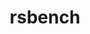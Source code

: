 ---
title: "rsbench"
layout: cache
categories: [package, v0.20.0]
meta: {"versions": ["12"], "compilers": ["gcc@=7.3.1"], "oss": ["amzn2"], "platforms": ["linux"], "targets": ["aarch64", "neoverse_n1", "x86_64_v3"], "stacks": ["aws-ahug", "aws-ahug-aarch64", "root"], "num_specs": 3, "num_specs_by_stack": {"root": 3, "aws-ahug-aarch64": 2, "aws-ahug": 1}}
spec_details: [{"hash": "mb2dwfkysvjdwerxin5ksebymojec2qt", "compiler": "gcc@=7.3.1", "versions": ["12"], "os": "amzn2", "platform": "linux", "target": "aarch64", "variants": ["build_system=makefile"], "stacks": ["root", "aws-ahug-aarch64"], "size": "-", "tarball": "https://binaries.spack.io/v0.20.0/build_cache/linux-amzn2-aarch64/gcc-7.3.1/rsbench-12/linux-amzn2-aarch64-gcc-7.3.1-rsbench-12-mb2dwfkysvjdwerxin5ksebymojec2qt.spack"}, {"hash": "h5i5vbuamsxtwqporxfnvln5udbkojjs", "compiler": "gcc@=7.3.1", "versions": ["12"], "os": "amzn2", "platform": "linux", "target": "neoverse_n1", "variants": ["build_system=makefile"], "stacks": ["root", "aws-ahug-aarch64"], "size": "-", "tarball": "https://binaries.spack.io/v0.20.0/build_cache/linux-amzn2-neoverse_n1/gcc-7.3.1/rsbench-12/linux-amzn2-neoverse_n1-gcc-7.3.1-rsbench-12-h5i5vbuamsxtwqporxfnvln5udbkojjs.spack"}, {"hash": "egheuw2gro72n2tifj26bze4skglyvlu", "compiler": "gcc@=7.3.1", "versions": ["12"], "os": "amzn2", "platform": "linux", "target": "x86_64_v3", "variants": ["build_system=makefile"], "stacks": ["aws-ahug", "root"], "size": "-", "tarball": "https://binaries.spack.io/v0.20.0/build_cache/linux-amzn2-x86_64_v3/gcc-7.3.1/rsbench-12/linux-amzn2-x86_64_v3-gcc-7.3.1-rsbench-12-egheuw2gro72n2tifj26bze4skglyvlu.spack"}]
---